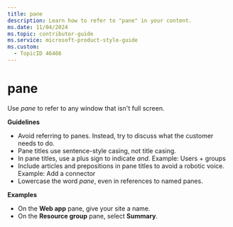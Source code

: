 ```yaml
---
title: pane
description: Learn how to refer to "pane" in your content.
ms.date: 11/04/2024
ms.topic: contributor-guide
ms.service: microsoft-product-style-guide
ms.custom:
  - TopicID 46466
---
```



# pane

Use *pane* to refer to any window that isn't full screen.  

**Guidelines**  

- Avoid referring to panes. Instead, try to discuss what the customer needs to do.  
- Pane titles use sentence-style casing, not title casing.  
- In pane titles, use a plus sign to indicate *and*. Example: Users + groups  
- Include articles and prepositions in pane titles to avoid a robotic voice. Example: Add a connector  
- Lowercase the word *pane*, even in references to named panes.  

**Examples**

- On the **Web app** pane, give your site a name.  
- On the **Resource group** pane, select **Summary**.  

